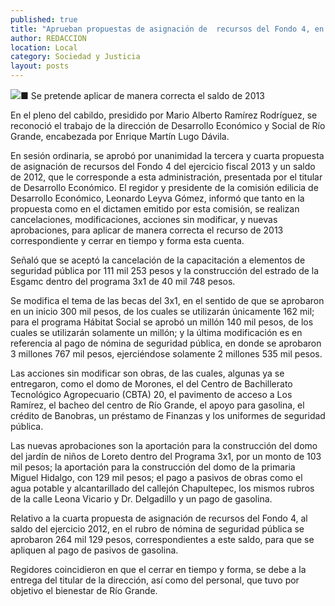 ```yaml
---
published: true
title: "Aprueban propuestas de asignación de  recursos del Fondo 4, en Río Grande"
author: REDACCION
location: Local
category: Sociedad y Justicia
layout: posts
---
```


![](http://i.imgur.com/14z9osnm.jpg)■ Se pretende aplicar de manera correcta el saldo de 2013

En el pleno del cabildo, presidido por Mario Alberto Ramírez Rodríguez, se reconoció el trabajo de la dirección de Desarrollo Económico y Social de Río Grande, encabezada por Enrique Martín Lugo Dávila.

En sesión ordinaria, se aprobó por unanimidad la tercera y cuarta propuesta de asignación de recursos del Fondo 4 del ejercicio fiscal 2013 y un saldo de 2012, que le corresponde a esta administración, presentada por el titular de Desarrollo Económico.
El regidor y presidente de la comisión edilicia de Desarrollo Económico, Leonardo Leyva Gómez, informó que tanto en la propuesta como en el dictamen emitido por esta comisión, se realizan cancelaciones, modificaciones, acciones sin modificar, y nuevas aprobaciones, para aplicar de manera correcta el recurso de 2013 correspondiente y cerrar en tiempo y forma esta cuenta.

Señaló que se aceptó la cancelación de la capacitación a elementos de seguridad pública por 111 mil 253 pesos y la construcción del estrado de la Esgamc dentro del programa 3x1 de 40 mil 748 pesos.

Se modifica el tema de las becas del 3x1, en el sentido de que se aprobaron en un inicio 300 mil pesos, de los cuales se utilizarán únicamente 162 mil; para el programa Hábitat Social se aprobó un millón 140 mil pesos, de los cuales se utilizarán solamente un millón; y la última modificación es en referencia al pago de nómina de seguridad pública, en donde se aprobaron 3 millones 767 mil pesos, ejerciéndose solamente 2 millones 535 mil pesos.

Las acciones sin modificar son obras, de las cuales, algunas ya se entregaron, como el domo de Morones, el del Centro de Bachillerato Tecnológico Agropecuario (CBTA) 20, el pavimento de acceso a Los Ramírez, el bacheo del centro de Río Grande, el apoyo para gasolina, el crédito de Banobras, un préstamo de Finanzas y los uniformes de seguridad pública.

Las nuevas aprobaciones son la aportación para la construcción del domo del jardín de niños de Loreto dentro del Programa 3x1, por un monto de 103 mil pesos; la aportación para la construcción del domo de la primaria Miguel Hidalgo, con 129 mil pesos; el pago a pasivos de obras como el agua potable y alcantarillado del callejón Chapultepec, los mismos rubros de la calle Leona Vicario y Dr. Delgadillo y un pago de gasolina.

Relativo a la cuarta propuesta de asignación de recursos del Fondo 4, al saldo del ejercicio 2012, en el rubro de nómina de seguridad pública se aprobaron 264 mil 129 pesos, correspondientes a este saldo, para que se apliquen al pago de pasivos de gasolina.

Regidores coincidieron en que el cerrar en tiempo y forma, se debe a la entrega del titular de la dirección, así como del personal, que tuvo por objetivo el bienestar de Río Grande.

